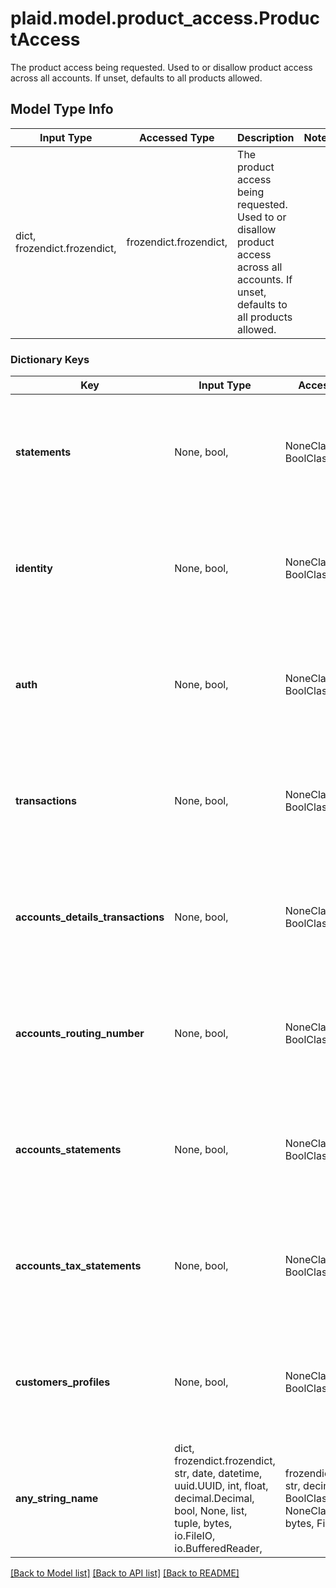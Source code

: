 # plaid.model.product_access.ProductAccess

The product access being requested. Used to or disallow product access across all accounts. If unset, defaults to all products allowed.

## Model Type Info
Input Type | Accessed Type | Description | Notes
------------ | ------------- | ------------- | -------------
dict, frozendict.frozendict,  | frozendict.frozendict,  | The product access being requested. Used to or disallow product access across all accounts. If unset, defaults to all products allowed. | 

### Dictionary Keys
Key | Input Type | Accessed Type | Description | Notes
------------ | ------------- | ------------- | ------------- | -------------
**statements** | None, bool,  | NoneClass, BoolClass,  | Allow access to statements. Only used by certain partners. If relevant to the partner and unset, defaults to &#x60;true&#x60;. | [optional] if omitted the server will use the default value of True
**identity** | None, bool,  | NoneClass, BoolClass,  | Allow access to the Identity product (name, email, phone, address). Only used by certain partners. If relevant to the partner and unset, defaults to &#x60;true&#x60;. | [optional] if omitted the server will use the default value of True
**auth** | None, bool,  | NoneClass, BoolClass,  | Allow access to account number details. Only used by certain partners. If relevant to the partner and unset, defaults to &#x60;true&#x60;. | [optional] if omitted the server will use the default value of True
**transactions** | None, bool,  | NoneClass, BoolClass,  | Allow access to transaction details. Only used by certain partners. If relevant to the partner and unset, defaults to &#x60;true&#x60;. | [optional] if omitted the server will use the default value of True
**accounts_details_transactions** | None, bool,  | NoneClass, BoolClass,  | Allow access to \&quot;accounts_details_transactions\&quot;. Only used by certain partners. If relevant to the partner and unset, defaults to &#x60;true&#x60;. | [optional] if omitted the server will use the default value of True
**accounts_routing_number** | None, bool,  | NoneClass, BoolClass,  | Allow access to \&quot;accounts_routing_number\&quot;. Only used by certain partners. If relevant to the partner and unset, defaults to &#x60;true&#x60;. | [optional] if omitted the server will use the default value of True
**accounts_statements** | None, bool,  | NoneClass, BoolClass,  | Allow access to \&quot;accounts_statements\&quot;. Only used by certain partners. If relevant to the partner and unset, defaults to &#x60;true&#x60;. | [optional] if omitted the server will use the default value of True
**accounts_tax_statements** | None, bool,  | NoneClass, BoolClass,  | Allow access to \&quot;accounts_tax_statements\&quot;. Only used by certain partners. If relevant to the partner and unset, defaults to &#x60;true&#x60;. | [optional] if omitted the server will use the default value of True
**customers_profiles** | None, bool,  | NoneClass, BoolClass,  | Allow access to \&quot;customers_profiles\&quot;. Only used by certain partners. If relevant to the partner and unset, defaults to &#x60;true&#x60;. | [optional] if omitted the server will use the default value of True
**any_string_name** | dict, frozendict.frozendict, str, date, datetime, uuid.UUID, int, float, decimal.Decimal, bool, None, list, tuple, bytes, io.FileIO, io.BufferedReader,  | frozendict.frozendict, str, decimal.Decimal, BoolClass, NoneClass, tuple, bytes, FileIO | any string name can be used but the value must be the correct type | [optional]

[[Back to Model list]](../../README.md#documentation-for-models) [[Back to API list]](../../README.md#documentation-for-api-endpoints) [[Back to README]](../../README.md)

